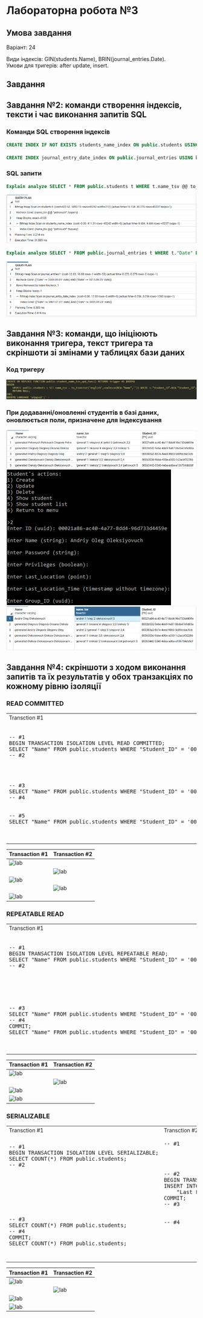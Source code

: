 # Лабораторна робота №3
## Умова завдання
Варіант: 24

Види індексів: GIN(students.Name), BRIN(journal_entries.Date).<br>
Умови для тригерів: after update, insert.
## Завдання

## Завдання №2: команди створення індексів, тексти і час виконання запитів SQL

### Команди SQL створення індексів

```sql
CREATE INDEX IF NOT EXISTS students_name_index ON public.students USING gin(name_tsv);

CREATE INDEX journal_entry_date_index ON public.journal_entries USING brin("Date");
``` 

### SQL запити
```sql
Explain analyze SELECT * FROM public.students t WHERE t.name_tsv @@ to_tsquery('english','Petrovuch');
```

![lab](img/GIN_querry.png)

```sql
Explain analyze SELECT * FROM public.journal_entries t WHERE t."Date" BETWEEN '2001-01-01' AND '2015-09-23';
```

![lab](img/BRIN_query.png)

## Завдання №3: команди, що ініціюють виконання тригера, текст тригера та скріншоти зі змінами у таблицях бази даних

### Код тригеру

![lab](img/trigger_code.png)

### При додаванні/оновленні студентів в базі даних, оновлюється поли, призначене для індексування

![lab](img/beforeupdate.png)  
![lab](img/updating.png)  
![lab](img/afterupdate.png)  

## Завдання №4: скріншоти з ходом виконання запитів та їх результатів у обох транзакціях по кожному рівню ізоляції

### READ COMMITTED

<table>
    <tr>
        <td>Transction #1</td>
        <td>Transction #2</td>
    </tr>
    <tr>
        <td>
            <pre lang="sql">
-- #1
BEGIN TRANSACTION ISOLATION LEVEL READ COMMITTED;
SELECT "Name" FROM public.students WHERE "Student_ID" = '0002b532-9e6e-4de9-9a87-06db47e9d83a'::uuid;
-- #2
<br>
<br>
-- #3
SELECT "Name" FROM public.students WHERE "Student_ID" = '0002b532-9e6e-4de9-9a87-06db47e9d83a'::uuid;
-- #4
<br>
-- #5
SELECT "Name" FROM public.students WHERE "Student_ID" = '0002b532-9e6e-4de9-9a87-06db47e9d83a'::uuid;
            </pre>
        </td>
        <td>
            <pre lang="sql">
-- #1
<br>
<br>
-- #2
BEGIN TRANSACTION ISOLATION LEVEL READ COMMITTED;
UPDATE public.students SET "Name" = 'Bogdan' WHERE "Student_ID" = '0002b532-9e6e-4de9-9a87-06db47e9d83a'::uuid;
-- #3
<br>
-- #4
COMMIT;
<br>
<br>
            </pre>
        </td>
    </tr>
</table>

| Transaction #1      | Transaction #2      |
|---------------------|---------------------|
| ![lab](screens/rc1.png) |                     |
|                     | ![lab](screens/rc2.png) |
| ![lab](screens/rc3.png) |                     |
|                     | ![lab](screens/rc4.png) |
| ![lab](screens/rc5.png) |                     |

### REPEATABLE READ

<table>
    <tr>
        <td>Transction #1</td>
        <td>Transction #2</td>
    </tr>
    <tr>
        <td>
            <pre lang="sql">
-- #1
BEGIN TRANSACTION ISOLATION LEVEL REPEATABLE READ;
SELECT "Name" FROM public.students WHERE "Student_ID" = '0002b532-9e6e-4de9-9a87-06db47e9d83a'::uuid;
-- #2
<br>
<br>
<br>
-- #3
SELECT "Name" FROM public.students WHERE "Student_ID" = '0002b532-9e6e-4de9-9a87-06db47e9d83a'::uuid;
-- #4
COMMIT;
SELECT "Name" FROM public.students WHERE "Student_ID" = '0002b532-9e6e-4de9-9a87-06db47e9d83a'::uuid;
            </pre>
        </td>
        <td>
            <pre lang="sql">
-- #1
<br>
<br>
-- #2
BEGIN TRANSACTION ISOLATION LEVEL REPEATABLE READ;
UPDATE public.students SET "Name" = 'Andrii' WHERE "Student_ID" = '0002b532-9e6e-4de9-9a87-06db47e9d83a'::uuid;
COMMIT;
-- #3
<br>
-- #4
<br>
<br>
            </pre>
        </td>
    </tr>
</table>

| Transaction #1      | Transaction #2      |
|---------------------|---------------------|
| ![lab](screens/rr1.png) |                     |
|                     | ![lab](screens/rr2.png) |
| ![lab](screens/rr3.png) |                     |
| ![lab](screens/rr4.png) |                     |

### SERIALIZABLE

<table>
    <tr>
        <td>Transction #1</td>
        <td>Transction #2</td>
    </tr>
    <tr>
        <td>
            <pre lang="sql">
-- #1
BEGIN TRANSACTION ISOLATION LEVEL SERIALIZABLE;
SELECT COUNT(*) FROM public.students;
-- #2
<br>
<br>
<br>
<br>
-- #3
SELECT COUNT(*) FROM public.students;
-- #4
COMMIT;
SELECT COUNT(*) FROM public.students;
            </pre>
        </td>
        <td>
            <pre lang="sql">
-- #1
<br>
<br>
-- #2
BEGIN TRANSACTION ISOLATION LEVEL SERIALIZABLE;
INSERT INTO public.students ("Name", "Privileges", "Last Location", "Password", 
	"Last Location Time") VALUES ('Ihor', false, '(333,333)', 'wd', '2006-12-23 22:31:52');
COMMIT;
-- #3
<br>
-- #4
<br>
<br>
            </pre>
        </td>
    </tr>
</table>

| Transaction #1      | Transaction #2      |
|---------------------|---------------------|
| ![lab](screens/sz1.png)  |                     |
|                     | ![lab](screens/sz2.png)  |
| ![lab](screens/sz3.png)  |                     |
| ![lab](screens/sz4.png)  |                     |